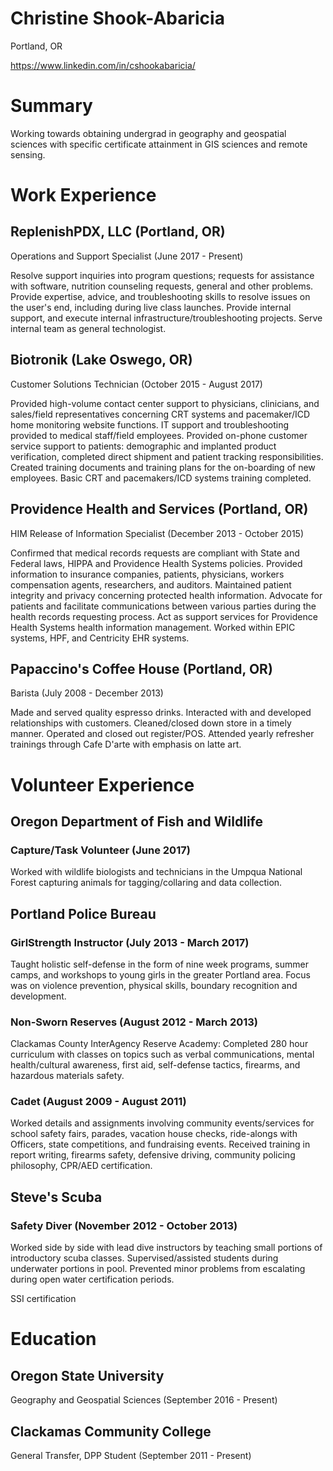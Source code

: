 # Christine Shook-Abaricia

Portland, OR

https://www.linkedin.com/in/cshookabaricia/

# Summary	

Working towards obtaining undergrad in geography and geospatial sciences with specific certificate attainment in GIS sciences and remote sensing. 

# Work Experience

## ReplenishPDX, LLC (Portland, OR)

Operations and Support Specialist (June 2017 - Present)

Resolve support inquiries into program questions; requests for assistance with software, nutrition counseling requests, general and other problems. Provide expertise, advice, and troubleshooting skills to resolve issues on the user's end, including during live class launches. Provide internal support, and execute internal infrastructure/troubleshooting projects. Serve internal team as general technologist.

## Biotronik (Lake Oswego, OR)

Customer Solutions Technician (October 2015 - August 2017)

Provided high-volume contact center support to physicians, clinicians, and sales/field representatives concerning CRT systems and pacemaker/ICD home monitoring website functions. IT support and troubleshooting provided to medical staff/field employees. Provided on-phone customer service support to patients: demographic and implanted product verification, completed direct shipment and patient tracking responsibilities. Created training documents and training plans for the on-boarding of new employees. Basic CRT and pacemakers/ICD systems training completed.

## Providence Health and Services (Portland, OR)

HIM Release of Information Specialist (December 2013 - October 2015)

Confirmed that medical records requests are compliant with State and Federal laws, HIPPA and Providence Health Systems policies. Provided information to insurance companies, patients, physicians, workers compensation agents, researchers, and auditors. Maintained patient integrity and privacy concerning protected health information. Advocate for patients and facilitate communications between various parties during the health records requesting process. Act as support services for Providence Health Systems health information management. Worked within EPIC systems, HPF, and Centricity EHR systems.

## Papaccino's Coffee House (Portland, OR)

Barista (July 2008 - December 2013)

Made and served quality espresso drinks. Interacted with and developed relationships with customers. Cleaned/closed down store in a timely manner. Operated and closed out register/POS. Attended yearly refresher trainings through Cafe D'arte with emphasis on latte art.

# Volunteer Experience

## Oregon Department of Fish and Wildlife

### Capture/Task Volunteer (June 2017)

Worked with wildlife biologists and technicians in the Umpqua National Forest capturing animals for tagging/collaring and data collection.

## Portland Police Bureau

### GirlStrength Instructor (July 2013 - March 2017)

Taught holistic self-defense in the form of nine week programs, summer camps, and workshops to young girls in the greater Portland area. Focus was on violence prevention, physical skills, boundary recognition and development.

### Non-Sworn Reserves (August 2012 - March 2013)

Clackamas County Inter­Agency Reserve Academy: Completed 280 hour curriculum with classes on topics such as verbal communications, mental health/cultural awareness, first aid, self-­defense tactics, firearms, and hazardous materials safety.

### Cadet (August 2009 - August 2011)

Worked details and assignments involving community events/services for school safety fairs, parades, vacation house checks, ride-alongs with Officers, state competitions, and fundraising events. Received training in report writing, firearms safety, defensive driving, community policing philosophy, CPR/AED certification.

## Steve's Scuba

### Safety Diver (November 2012 - October 2013)

Worked side by side with lead dive instructors by teaching small portions of introductory scuba classes. Supervised/assisted students during underwater portions in pool. Prevented minor problems from escalating during open water certification periods.

SSI certification

# Education

## Oregon State University

Geography and Geospatial Sciences (September 2016 - Present)

## Clackamas Community College

General Transfer, DPP Student (September 2011 - Present)